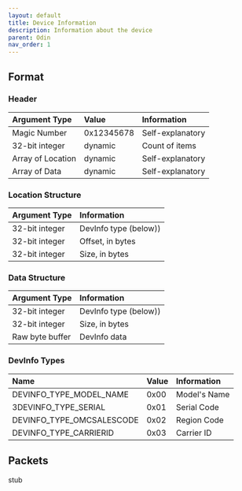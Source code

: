 ```yaml
---
layout: default
title: Device Information
description: Information about the device
parent: Odin
nav_order: 1
---
```


## Format
### Header

| Argument Type      | Value      | Information           |
|:-------------------|:-----------|:----------------------|
| Magic Number       | 0x12345678 | Self-explanatory      |
| 32-bit integer     | dynamic    | Count of items        |
| Array of Location  | dynamic    | Self-explanatory      |
| Array of Data      | dynamic    | Self-explanatory      |

### Location Structure

| Argument Type     | Information           |
|:------------------|:----------------------|
| 32-bit integer    | DevInfo type (below)) |
| 32-bit integer    | Offset, in bytes      |
| 32-bit integer    | Size, in bytes        |

### Data Structure

| Argument Type     | Information           |
|:------------------|:----------------------|
| 32-bit integer    | DevInfo type (below)) |
| 32-bit integer    | Size, in bytes        |
| Raw byte buffer   | DevInfo data          |

### DevInfo Types

| Name                      | Value | Information  |
|:--------------------------|:------|:-------------|
| DEVINFO_TYPE_MODEL_NAME   | 0x00  | Model's Name |
| 3DEVINFO_TYPE_SERIAL      | 0x01  | Serial Code  |
| DEVINFO_TYPE_OMCSALESCODE | 0x02  | Region Code  |
| DEVINFO_TYPE_CARRIERID    | 0x03  | Carrier ID   |


## Packets
stub